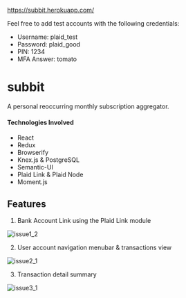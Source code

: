 https://subbit.herokuapp.com/

Feel free to add test accounts with the following credentials:

- Username: plaid_test
- Password: plaid_good
- PIN: 1234
- MFA Answer: tomato

# subbit
A personal reoccurring monthly subscription aggregator.

#### Technologies Involved
- React
- Redux
- Browserify
- Knex.js & PostgreSQL
- Semantic-UI
- Plaid Link & Plaid Node
- Moment.js

## Features
1) Bank Account Link using the Plaid Link module

![issue1_2](https://cloud.githubusercontent.com/assets/7650243/22898138/0815c2e2-f1db-11e6-9ceb-f56e0c8ddf6d.gif)

2) User account navigation menubar & transactions view

![issue2_1](https://cloud.githubusercontent.com/assets/7650243/22996297/2794c1e6-f383-11e6-90c0-6b53652f0f70.gif)

3) Transaction detail summary

![issue3_1](https://cloud.githubusercontent.com/assets/7650243/23045509/c2ea66f6-f459-11e6-8e92-e3d202d2d1a4.gif)
